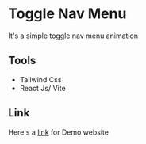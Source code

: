 # Toggle Nav Menu 

It's a simple toggle nav menu animation 
## Tools

- Tailwind Css
- React Js/ Vite

## Link

Here's a [link](https://hover-interaction.vercel.app/) for Demo website
